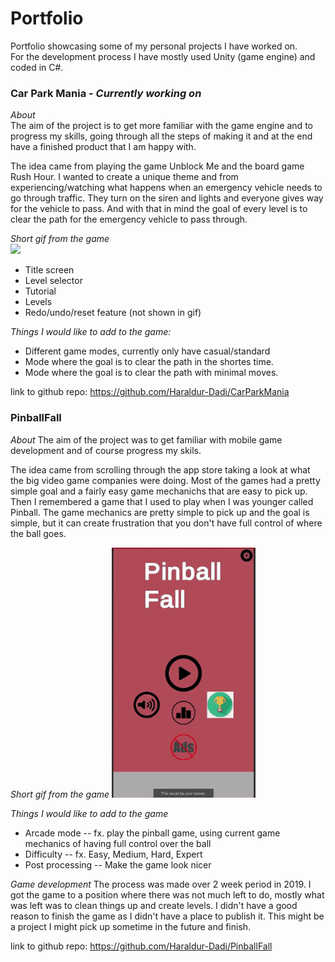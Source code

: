 # Portfolio  
Portfolio showcasing some of my personal projects I have worked on.  
For the development process I have mostly used Unity (game engine) and coded in C#.  

### Car Park Mania - *Currently working on*
*About*  
The aim of the project is to get more familiar with the game engine and to progress my skills, going through all the steps of making it and at the end have a finished product that I am happy with.

The idea came from playing the game Unblock Me and the board game Rush Hour. I wanted to create a unique theme and from experiencing/watching what happens when an emergency vehicle needs to go through traffic. They turn on the siren and lights and everyone gives way for the vehicle to pass. And with that in mind the goal of every level is to clear the path for the emergency vehicle to pass through.  

*Short gif from the game*  
<img src="/docs/CarParkMania_video.gif" height="400">
- Title screen
- Level selector
- Tutorial
- Levels
- Redo/undo/reset feature (not shown in gif)

*Things I would like to add to the game:*  
 - Different game modes, currently only have casual/standard  
  - Mode where the goal is to clear the path in the shortes time.  
  - Mode where the goal is to clear the path with minimal moves.  

link to github repo: https://github.com/Haraldur-Dadi/CarParkMania
  
### PinballFall
*About*
The aim of the project was to get familiar with mobile game development and of course progress my skils.  

The idea came from scrolling through the app store taking a look at what the big video game companies were doing. Most of the games had a pretty simple goal and a fairly easy game mechanichs that are easy to pick up. Then I remembered a game that I used to play when I was younger called Pinball. The game mechanics are pretty simple to pick up and the goal is simple, but it can create frustration that you don't have full control of where the ball goes.  

*Short gif from the game*
<img src="/docs/PinballFall_video.gif" height="400">

*Things I would like to add to the game*
 - Arcade mode
 -- fx. play the pinball game, using current game mechanics of having full control over the ball
 - Difficulty
 -- fx. Easy, Medium, Hard, Expert
 - Post processing
 -- Make the game look nicer

*Game development*
The process was made over 2 week period in 2019. I got the game to a position where there was not much left to do, mostly what was left was to clean things up and create levels. I didn't have a good reason to finish the game as I didn't have a place to publish it. This might be a project I might pick up sometime in the future and finish.

link to github repo: https://github.com/Haraldur-Dadi/PinballFall
